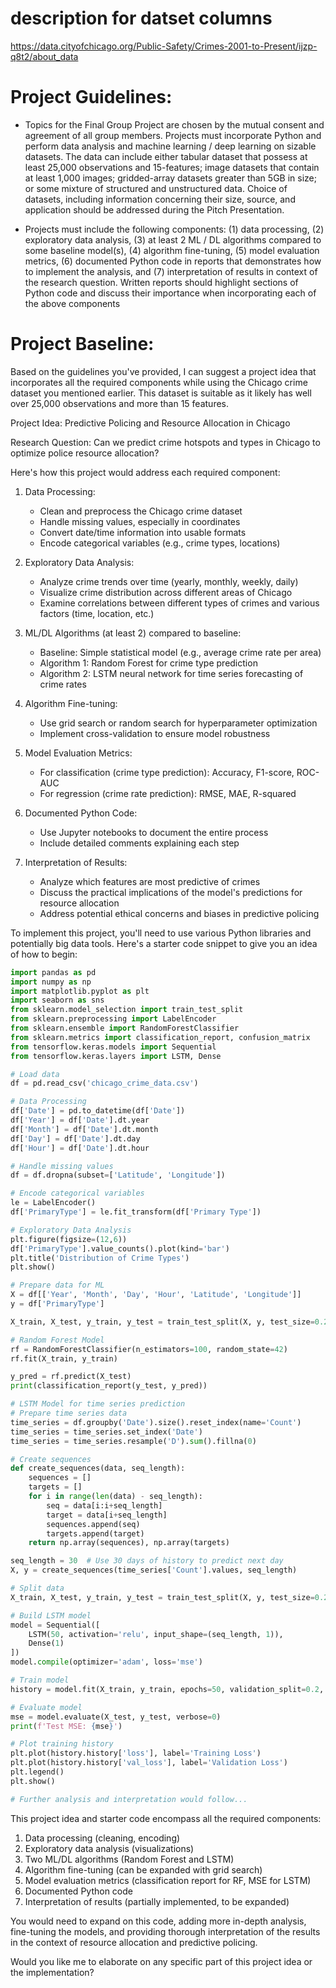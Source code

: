 # description for datset columns
https://data.cityofchicago.org/Public-Safety/Crimes-2001-to-Present/ijzp-q8t2/about_data


# Project Guidelines:

- Topics for the Final Group Project are chosen by the mutual consent and agreement of all group members. Projects must
incorporate Python and perform data analysis and machine learning / deep learning on sizable datasets. The data can include
either tabular dataset that possess at least 25,000 observations and 15-features; image datasets that contain at least 1,000 images;
gridded-array datasets greater than 5GB in size; or some mixture of structured and unstructured data. Choice of datasets,
including information concerning their size, source, and application should be addressed during the Pitch Presentation.

- Projects must include the following components: (1) data processing, (2) exploratory data analysis, (3) at least 2 ML / DL algorithms
compared to some baseline model(s), (4) algorithm fine-tuning, (5) model evaluation metrics, (6) documented Python code in
reports that demonstrates how to implement the analysis, and (7) interpretation of results in context of the research question.
Written reports should highlight sections of Python code and discuss their importance when incorporating each of the above
components

# Project Baseline:

Based on the guidelines you've provided, I can suggest a project idea that incorporates all the required components while using the Chicago crime dataset you mentioned earlier. This dataset is suitable as it likely has well over 25,000 observations and more than 15 features.

Project Idea: Predictive Policing and Resource Allocation in Chicago

Research Question: Can we predict crime hotspots and types in Chicago to optimize police resource allocation?

Here's how this project would address each required component:

1. Data Processing:
   - Clean and preprocess the Chicago crime dataset
   - Handle missing values, especially in coordinates
   - Convert date/time information into usable formats
   - Encode categorical variables (e.g., crime types, locations)

2. Exploratory Data Analysis:
   - Analyze crime trends over time (yearly, monthly, weekly, daily)
   - Visualize crime distribution across different areas of Chicago
   - Examine correlations between different types of crimes and various factors (time, location, etc.)

3. ML/DL Algorithms (at least 2) compared to baseline:
   - Baseline: Simple statistical model (e.g., average crime rate per area)
   - Algorithm 1: Random Forest for crime type prediction
   - Algorithm 2: LSTM neural network for time series forecasting of crime rates

4. Algorithm Fine-tuning:
   - Use grid search or random search for hyperparameter optimization
   - Implement cross-validation to ensure model robustness

5. Model Evaluation Metrics:
   - For classification (crime type prediction): Accuracy, F1-score, ROC-AUC
   - For regression (crime rate prediction): RMSE, MAE, R-squared

6. Documented Python Code:
   - Use Jupyter notebooks to document the entire process
   - Include detailed comments explaining each step

7. Interpretation of Results:
   - Analyze which features are most predictive of crimes
   - Discuss the practical implications of the model's predictions for resource allocation
   - Address potential ethical concerns and biases in predictive policing

To implement this project, you'll need to use various Python libraries and potentially big data tools. Here's a starter code snippet to give you an idea of how to begin:



```python
import pandas as pd
import numpy as np
import matplotlib.pyplot as plt
import seaborn as sns
from sklearn.model_selection import train_test_split
from sklearn.preprocessing import LabelEncoder
from sklearn.ensemble import RandomForestClassifier
from sklearn.metrics import classification_report, confusion_matrix
from tensorflow.keras.models import Sequential
from tensorflow.keras.layers import LSTM, Dense

# Load data
df = pd.read_csv('chicago_crime_data.csv')

# Data Processing
df['Date'] = pd.to_datetime(df['Date'])
df['Year'] = df['Date'].dt.year
df['Month'] = df['Date'].dt.month
df['Day'] = df['Date'].dt.day
df['Hour'] = df['Date'].dt.hour

# Handle missing values
df = df.dropna(subset=['Latitude', 'Longitude'])

# Encode categorical variables
le = LabelEncoder()
df['PrimaryType'] = le.fit_transform(df['Primary Type'])

# Exploratory Data Analysis
plt.figure(figsize=(12,6))
df['PrimaryType'].value_counts().plot(kind='bar')
plt.title('Distribution of Crime Types')
plt.show()

# Prepare data for ML
X = df[['Year', 'Month', 'Day', 'Hour', 'Latitude', 'Longitude']]
y = df['PrimaryType']

X_train, X_test, y_train, y_test = train_test_split(X, y, test_size=0.2, random_state=42)

# Random Forest Model
rf = RandomForestClassifier(n_estimators=100, random_state=42)
rf.fit(X_train, y_train)

y_pred = rf.predict(X_test)
print(classification_report(y_test, y_pred))

# LSTM Model for time series prediction
# Prepare time series data
time_series = df.groupby('Date').size().reset_index(name='Count')
time_series = time_series.set_index('Date')
time_series = time_series.resample('D').sum().fillna(0)

# Create sequences
def create_sequences(data, seq_length):
    sequences = []
    targets = []
    for i in range(len(data) - seq_length):
        seq = data[i:i+seq_length]
        target = data[i+seq_length]
        sequences.append(seq)
        targets.append(target)
    return np.array(sequences), np.array(targets)

seq_length = 30  # Use 30 days of history to predict next day
X, y = create_sequences(time_series['Count'].values, seq_length)

# Split data
X_train, X_test, y_train, y_test = train_test_split(X, y, test_size=0.2, random_state=42)

# Build LSTM model
model = Sequential([
    LSTM(50, activation='relu', input_shape=(seq_length, 1)),
    Dense(1)
])
model.compile(optimizer='adam', loss='mse')

# Train model
history = model.fit(X_train, y_train, epochs=50, validation_split=0.2, verbose=0)

# Evaluate model
mse = model.evaluate(X_test, y_test, verbose=0)
print(f'Test MSE: {mse}')

# Plot training history
plt.plot(history.history['loss'], label='Training Loss')
plt.plot(history.history['val_loss'], label='Validation Loss')
plt.legend()
plt.show()

# Further analysis and interpretation would follow...

```

This project idea and starter code encompass all the required components:
1. Data processing (cleaning, encoding)
2. Exploratory data analysis (visualizations)
3. Two ML/DL algorithms (Random Forest and LSTM)
4. Algorithm fine-tuning (can be expanded with grid search)
5. Model evaluation metrics (classification report for RF, MSE for LSTM)
6. Documented Python code
7. Interpretation of results (partially implemented, to be expanded)

You would need to expand on this code, adding more in-depth analysis, fine-tuning the models, and providing thorough interpretation of the results in the context of resource allocation and predictive policing.

Would you like me to elaborate on any specific part of this project idea or the implementation?